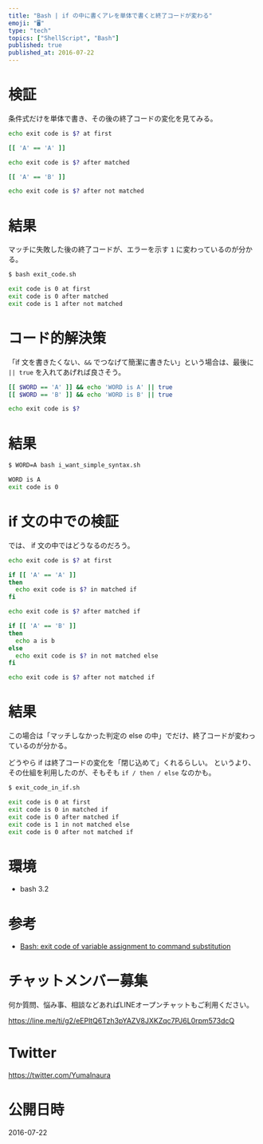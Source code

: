```yaml
---
title: "Bash | if の中に書くアレを単体で書くと終了コードが変わる"
emoji: "🖥"
type: "tech"
topics: ["ShellScript", "Bash"]
published: true
published_at: 2016-07-22
---
```


# 検証

条件式だけを単体で書き、その後の終了コードの変化を見てみる。

```bash:exit_code.sh
echo exit code is $? at first

[[ 'A' == 'A' ]]

echo exit code is $? after matched

[[ 'A' == 'B' ]]

echo exit code is $? after not matched
```

# 結果

マッチに失敗した後の終了コードが、エラーを示す `1` に変わっているのが分かる。

```bash:exit_code.sh
$ bash exit_code.sh

exit code is 0 at first
exit code is 0 after matched
exit code is 1 after not matched
```

# コード的解決策

「if 文を書きたくない、`&&` でつなげて簡潔に書きたい」という場合は、最後に `|| true` を入れてあげれば良さそう。

```bash:i_want_simple_syntax.sh
[[ $WORD == 'A' ]] && echo 'WORD is A' || true
[[ $WORD == 'B' ]] && echo 'WORD is B' || true

echo exit code is $?
```

# 結果

```bash
$ WORD=A bash i_want_simple_syntax.sh

WORD is A
exit code is 0
```

# if 文の中での検証

では、 if 文の中ではどうなるのだろう。


```bash:exit_code_in_if.sh
echo exit code is $? at first

if [[ 'A' == 'A' ]]
then
  echo exit code is $? in matched if 
fi

echo exit code is $? after matched if

if [[ 'A' == 'B' ]]
then
  echo a is b
else
  echo exit code is $? in not matched else
fi

echo exit code is $? after not matched if
```

# 結果

この場合は「マッチしなかった判定の else の中」でだけ、終了コードが変わっているのが分かる。

どうやら if は終了コードの変化を「閉じ込めて」くれるらしい。
というより、その仕組を利用したのが、そもそも `if / then / else` なのかも。

```bash
$ exit_code_in_if.sh

exit code is 0 at first
exit code is 0 in matched if
exit code is 0 after matched if
exit code is 1 in not matched else
exit code is 0 after not matched if
```

# 環境

- bash 3.2

# 参考

- [Bash: exit code of variable assignment to command substitution](http://stackoverflow.com/questions/20157938/bash-exit-code-of-variable-assignment-to-command-substitution)








<!-- Update From Qiita API -->

# チャットメンバー募集


何か質問、悩み事、相談などあればLINEオープンチャットもご利用ください。

https://line.me/ti/g2/eEPltQ6Tzh3pYAZV8JXKZqc7PJ6L0rpm573dcQ





# Twitter


https://twitter.com/YumaInaura


<!-- Update From Qiita API -->



# 公開日時

2016-07-22

